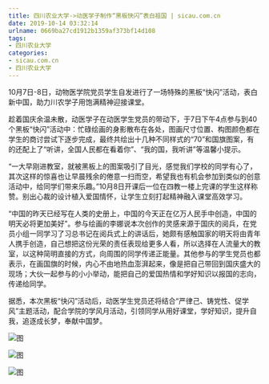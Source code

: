 ```yaml
---
title: 四川农业大学->动医学子制作“黑板快闪”表白祖国 | sicau.com.cn
date: 2019-10-14 03:32:14
urlname: 0669ba27cd1912b1359af373bf14d108
tags: 
- 四川农业大学
categories:
- sicau.com.cn
- 四川农业大学
---
```

10月7日-8日，动物医学院党员学生自发进行了一场特殊的黑板“快闪”活动，表白新中国，助力川农学子用饱满精神迎接课堂。

趁着国庆余温未散，动医学子在动医学生党员的带动下，于7日下午4点参与到40个黑板“快闪”活动中：忙碌绘画的身影散布在各处，图画尺寸位置、构图颜色都在学生的商讨尝试下逐步完成，最终共绘出十几种不同样式的“70”和国旗图案，有的还配上了“听讲，全国人民都在看着你”、“我的国，我听讲”等温馨小提示。

“一大早刚进教室，就被黑板上的图案吸引了目光，感觉我们学校的同学有心了，其次这样的惊喜也让早晨残余的倦意一扫而空，希望我也有机会参加到类似的创意活动中，给同学们带来乐趣。”10月8日开课后一位在四教一楼上完课的学生这样称赞。别出心裁的设计植入爱国情怀，让学生立刻打起精神融入课堂高效学习。

“中国的昨天已经写在人类的史册上，中国的今天正在亿万人民手中创造，中国的明天必将更加美好”。参与绘画的李娜说本次创作的灵感来源于国庆的阅兵，在党员小组一同学习了习总书记在阅兵式上的讲话后，她颇有感触国家的明天将由青年人携手创造，自己想把这份光荣的责任表现给更多人看，所以选择在人流量大的教室，以这种简明直接的方式，向周围的同学传递正能量。其他参与的学生党员也都表示，在画国旗的时候，内心不由地热血澎湃起来，像是把自己带回到国庆盛大的现场；大伙一起参与的小小举动，能把自己的爱国热情和学好知识以报国的志向，传递给同学。

据悉，本次黑板“快闪”活动后，动医学生党员还将结合“严律己、铸党性、促学风”主题活动，配合学院的学风月活动，引领同学从用好课堂，学好知识，提升自我，追逐成长梦，奉献中国梦。

![图](https://news.sicau.edu.cn/__local/1/68/0C/65930729F99250B7A2AB3BED04A_2AD1ABDC_6B8E.jpg)

![图](https://news.sicau.edu.cn/__local/3/32/52/583AD1B01767A8FBC7D05934CE5_E18E63DF_E6AA.gif)

![图](https://news.sicau.edu.cn/__local/B/E1/38/BF9CFE03D8B5FFA39C2F55E817E_AF5E4D75_1F40C.gif)

